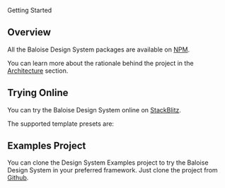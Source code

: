 <bal-doc-banner id="anchor--development-getting-started--page" subtitle="Development">Getting Started</bal-doc-banner>

## Overview

All the Baloise Design System packages are available on [NPM](https://www.npmjs.com/).

You can learn more about the rationale behind the project in the [Architecture](?path=/docs/design-system--page#architecture) section.

## Trying Online

You can try the Baloise Design System online on [StackBlitz](https://stackblitz.com/edit/baloise-design-system).

The supported template presets are:

<bal-button-group>
<bal-doc-stackblitz framework="angular" visible label="Angular"></bal-doc-stackblitz>
<bal-doc-stackblitz framework="react" visible label="React"></bal-doc-stackblitz>
<bal-doc-stackblitz framework="html" visible label="HTML + JavaScript"></bal-doc-stackblitz>
</bal-button-group>

## Examples Project

You can clone the Design System Examples project to try the Baloise Design System in your preferred framework. 
Just clone the project from [Github](https://github.com/baloise/design-system-examples).

